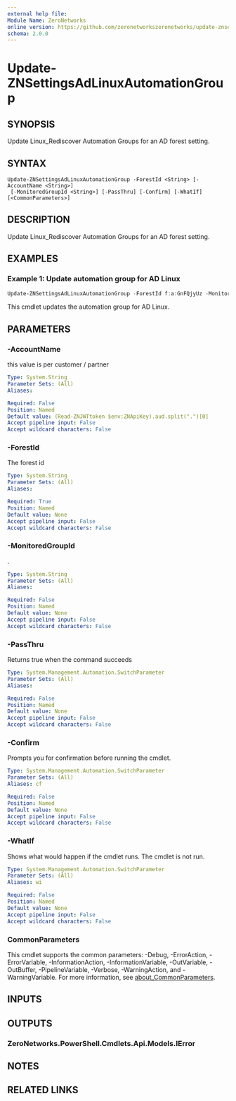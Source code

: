 ```yaml
---
external help file:
Module Name: ZeroNetworks
online version: https://github.com/zeronetworkszeronetworks/update-znsettingsadlinuxautomationgroup
schema: 2.0.0
---
```


# Update-ZNSettingsAdLinuxAutomationGroup

## SYNOPSIS
Update Linux_Rediscover Automation Groups for an AD forest setting.

## SYNTAX

```
Update-ZNSettingsAdLinuxAutomationGroup -ForestId <String> [-AccountName <String>]
 [-MonitoredGroupId <String>] [-PassThru] [-Confirm] [-WhatIf] [<CommonParameters>]
```

## DESCRIPTION
Update Linux_Rediscover Automation Groups for an AD forest setting.

## EXAMPLES

### Example 1: Update automation group for AD Linux
```powershell
Update-ZNSettingsAdLinuxAutomationGroup -ForestId f:a:GnFQjyUz -MonitoredGroupId b:110003
```

This cmdlet updates the automation group for AD Linux.

## PARAMETERS

### -AccountName
this value is per customer / partner

```yaml
Type: System.String
Parameter Sets: (All)
Aliases:

Required: False
Position: Named
Default value: (Read-ZNJWTtoken $env:ZNApiKey).aud.split(".")[0]
Accept pipeline input: False
Accept wildcard characters: False
```

### -ForestId
The forest id

```yaml
Type: System.String
Parameter Sets: (All)
Aliases:

Required: True
Position: Named
Default value: None
Accept pipeline input: False
Accept wildcard characters: False
```

### -MonitoredGroupId
.

```yaml
Type: System.String
Parameter Sets: (All)
Aliases:

Required: False
Position: Named
Default value: None
Accept pipeline input: False
Accept wildcard characters: False
```

### -PassThru
Returns true when the command succeeds

```yaml
Type: System.Management.Automation.SwitchParameter
Parameter Sets: (All)
Aliases:

Required: False
Position: Named
Default value: None
Accept pipeline input: False
Accept wildcard characters: False
```

### -Confirm
Prompts you for confirmation before running the cmdlet.

```yaml
Type: System.Management.Automation.SwitchParameter
Parameter Sets: (All)
Aliases: cf

Required: False
Position: Named
Default value: None
Accept pipeline input: False
Accept wildcard characters: False
```

### -WhatIf
Shows what would happen if the cmdlet runs.
The cmdlet is not run.

```yaml
Type: System.Management.Automation.SwitchParameter
Parameter Sets: (All)
Aliases: wi

Required: False
Position: Named
Default value: None
Accept pipeline input: False
Accept wildcard characters: False
```

### CommonParameters
This cmdlet supports the common parameters: -Debug, -ErrorAction, -ErrorVariable, -InformationAction, -InformationVariable, -OutVariable, -OutBuffer, -PipelineVariable, -Verbose, -WarningAction, and -WarningVariable. For more information, see [about_CommonParameters](http://go.microsoft.com/fwlink/?LinkID=113216).

## INPUTS

## OUTPUTS

### ZeroNetworks.PowerShell.Cmdlets.Api.Models.IError

## NOTES

## RELATED LINKS

